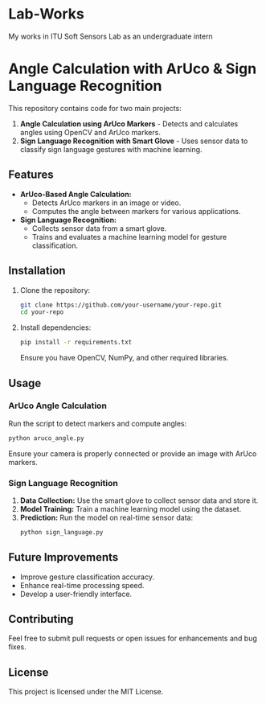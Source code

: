 # Lab-Works
My works in ITU Soft Sensors Lab as an undergraduate intern
# Angle Calculation with ArUco & Sign Language Recognition

This repository contains code for two main projects:
1. **Angle Calculation using ArUco Markers** - Detects and calculates angles using OpenCV and ArUco markers.
2. **Sign Language Recognition with Smart Glove** - Uses sensor data to classify sign language gestures with machine learning.

## Features
- **ArUco-Based Angle Calculation:**
  - Detects ArUco markers in an image or video.
  - Computes the angle between markers for various applications.
- **Sign Language Recognition:**
  - Collects sensor data from a smart glove.
  - Trains and evaluates a machine learning model for gesture classification.

## Installation
1. Clone the repository:
   ```bash
   git clone https://github.com/your-username/your-repo.git
   cd your-repo
   ```
2. Install dependencies:
   ```bash
   pip install -r requirements.txt
   ```
   Ensure you have OpenCV, NumPy, and other required libraries.

## Usage
### ArUco Angle Calculation
Run the script to detect markers and compute angles:
```bash
python aruco_angle.py
```
Ensure your camera is properly connected or provide an image with ArUco markers.

### Sign Language Recognition
1. **Data Collection:** Use the smart glove to collect sensor data and store it.
2. **Model Training:** Train a machine learning model using the dataset.
3. **Prediction:** Run the model on real-time sensor data:
   ```bash
   python sign_language.py
   ```

## Future Improvements
- Improve gesture classification accuracy.
- Enhance real-time processing speed.
- Develop a user-friendly interface.

## Contributing
Feel free to submit pull requests or open issues for enhancements and bug fixes.

## License
This project is licensed under the MIT License.

